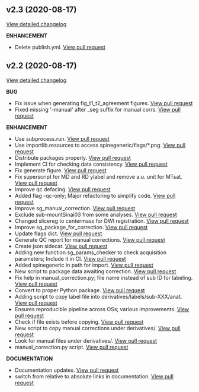 ## v2.3 (2020-08-17)
[View detailed changelog](https://github.com/spine-generic/spine-generic/compare/v2.2...v2.3)

**ENHANCEMENT**

 - Delete publish.yml.  [View pull request](https://github.com/spine-generic/spine-generic/pull/175)



## v2.2 (2020-08-17)
[View detailed changelog](https://github.com/spine-generic/spine-generic/compare/v2.1.1...v2.2)

**BUG**

 - Fix issue when generating fig_t1_t2_agreement figures.  [View pull request](https://github.com/spine-generic/spine-generic/pull/161)
 - Fixed missing '-manual' after _seg suffix for manual corrs.  [View pull request](https://github.com/spine-generic/spine-generic/pull/133)

**ENHANCEMENT**

 - Use subprocess.run.  [View pull request](https://github.com/spine-generic/spine-generic/pull/174)
 - Use importlib.resources to access spinegeneric/flags/*.png.  [View pull request](https://github.com/spine-generic/spine-generic/pull/173)
 - Distribute packages properly.  [View pull request](https://github.com/spine-generic/spine-generic/pull/172)
 - Implement CI for checking data consistency.  [View pull request](https://github.com/spine-generic/spine-generic/pull/171)
 - Fix generate figure.  [View pull request](https://github.com/spine-generic/spine-generic/pull/167)
 - Fix superscript for MD and RD ylabel and remove a.u. unit for MTsat.  [View pull request](https://github.com/spine-generic/spine-generic/pull/164)
 - Improve qc defacing.  [View pull request](https://github.com/spine-generic/spine-generic/pull/162)
 - Added flag -qc-only; Major refactoring to simplify code.  [View pull request](https://github.com/spine-generic/spine-generic/pull/160)
 - Improve sg_manual_correction.  [View pull request](https://github.com/spine-generic/spine-generic/pull/158)
 - Exclude sub-mountSinai03 from some analyses.  [View pull request](https://github.com/spine-generic/spine-generic/pull/156)
 - Changed slicereg to centermass for DWI registration.  [View pull request](https://github.com/spine-generic/spine-generic/pull/154)
 - Improve sg_package_for_correction.  [View pull request](https://github.com/spine-generic/spine-generic/pull/149)
 - Update flags dict.  [View pull request](https://github.com/spine-generic/spine-generic/pull/147)
 - Generate QC report for manual corrections.  [View pull request](https://github.com/spine-generic/spine-generic/pull/146)
 - Create json sidecar.  [View pull request](https://github.com/spine-generic/spine-generic/pull/144)
 - Adding new function sg_params_checker to check acquisition parameters; Include it in CI.  [View pull request](https://github.com/spine-generic/spine-generic/pull/134)
 - Added spinegeneric in path for import.  [View pull request](https://github.com/spine-generic/spine-generic/pull/132)
 - New script to package data awaiting correction.  [View pull request](https://github.com/spine-generic/spine-generic/pull/129)
 - Fix help in manual_correction.py; file name instead of sub ID for labeling.  [View pull request](https://github.com/spine-generic/spine-generic/pull/127)
 - Convert to proper Python package.  [View pull request](https://github.com/spine-generic/spine-generic/pull/121)
 - Adding script to copy label file into derivatives/labels/sub-XXX/anat.  [View pull request](https://github.com/spine-generic/spine-generic/pull/118)
 - Ensures reproducible pipeline across OSs; various improvements.  [View pull request](https://github.com/spine-generic/spine-generic/pull/115)
 - Check if file exists before copying.  [View pull request](https://github.com/spine-generic/spine-generic/pull/109)
 - New script to copy manual corrections under derivatives/.  [View pull request](https://github.com/spine-generic/spine-generic/pull/106)
 - Look for manual files under derivatives/.  [View pull request](https://github.com/spine-generic/spine-generic/pull/104)
 - manual_correction.py script.  [View pull request](https://github.com/spine-generic/spine-generic/pull/103)

**DOCUMENTATION**

 - Documentation updates.  [View pull request](https://github.com/spine-generic/spine-generic/pull/122)
 - switch from relative to absolute links in documentation.  [View pull request](https://github.com/spine-generic/spine-generic/pull/102)
